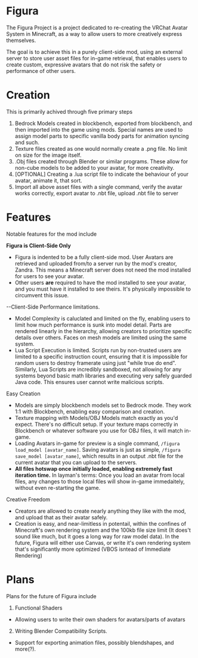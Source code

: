 # Figura

The Figura Project is a project dedicated to re-creating the VRChat Avatar System in Minecraft, as a way to allow users to more creatively express themselves.

The goal is to achieve this in a purely client-side mod, using an external server to store user asset files for in-game retrieval, that enables users to create custom, expressive avatars that do not risk the safety or performance of other users.



# Creation

This is primarily achived through five primary steps
1. Bedrock Models created in blockbench, exported from blockbench, and then imported into the game using mods. Special names are used to assign model parts to specific vanilla body parts for animation syncing and such.
2. Texture files created as one would normally create a .png file. No limit on size for the image itself.
3. .Obj files created through Blender or similar programs. These allow for non-cube models to be added to your avatar, for more creativity.
4. [OPTIONAL] Creating a .lua script file to indicate the behaviour of your avatar, animate it, that sort.
5. Import all above asset files with a single command, verify the avatar works correctly, export avatar to .nbt file, upload .nbt file to server


# Features
Notable features for the mod include

**Figura is Client-Side Only**
  - Figura is indented to be a fully client-side mod. User Avatars are retrieved and uploaded from/to a server run by the mod's creator, Zandra. This means a Minecraft server does not need the mod installed for users to see your avatar.
  - Other users **are** required to have the mod installed to see your avatar, and you must have it installed to see theirs. It's physically impossible to circumvent this issue.

--Client-Side Performance limitations.
  - Model Complexity is caluclated and limited on the fly, enabling users to limit how much performance is sunk into model detail. Parts are rendered linearly in the hierarchy, allowing creators to prioritize specific details over others. Faces on mesh models are limited using the same system.
  - Lua Script Execution is limited. Scripts run by non-trusted users are limited to a specific instruction count, ensuring that it is impossible for random users to destroy framerate using just "while true do end". Similarly, Lua Scripts are incredibly sandboxed, not allowing for any systems beyond basic math libraries and executing very safely guarded Java code. This ensures user cannot write malicious scripts.


Easy Creation
  - Models are simply blockbench models set to Bedrock mode. They work 1:1 with Blockbench, enabling easy comparison and creation.
  - Texture mapping with Models/OBJ Models match exactly as you'd expect. There's no difficult setup. If your texture maps correctly in Blockbench or whatever software you use for OBJ files, it will match in-game.
  - Loading Avatars in-game for preview is a single command, `/figura load_model [avatar_name]`. Saving avatars is just as simple, `/figura save_model [avatar_name]`, which results in an output .nbt file for the current avatar that you can upload to the servers.
  - **All files hotswap once initially loaded, enabling extremely fast iteration time.** In layman's terms: Once you load an avatar from local files, any changes to those local files will show in-game immedaitely, without even re-starting the game.

Creative Freedom
  - Creators are allowed to create nearly anything they like with the mod, and upload that as their avatar safely.
  - Creation is easy, and near-limitless in potentail, within the confines of Minecraft's own rendering system and the 100kb file size limit (It does't sound like much, but it goes a long way for raw model data). In the future, Figura will either use Canvas, or write it's own rendering system that's significantly more optimized (VBOS isntead of Immediate Rendering)


# Plans
Plans for the future of Figura include

1. Functional Shaders
  - Allowing users to write their own shaders for avatars/parts of avatars
2. Writing Blender Compatibility Scripts.
  - Support for exporting animation files, possibly blendshapes, and more(?).
